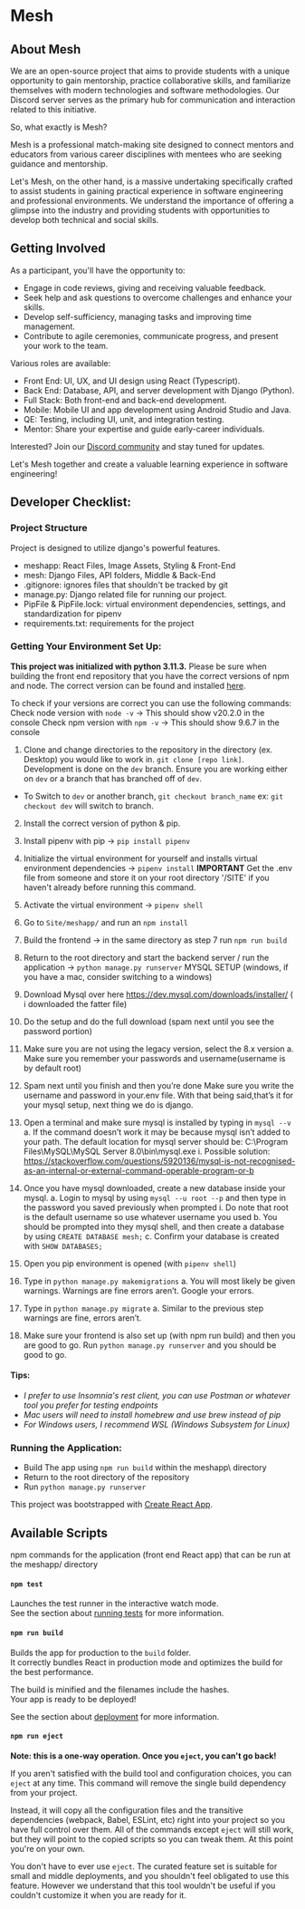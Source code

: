 # Mesh

## About Mesh

We are an open-source project that aims to provide students with a unique
opportunity to gain mentorship, practice collaborative skills, and familiarize themselves with modern
technologies and software methodologies. Our Discord server serves as the primary hub for communication
and interaction related to this initiative.

So, what exactly is Mesh?

Mesh is a professional match-making site designed to connect mentors and educators from various career
disciplines with mentees who are seeking guidance and mentorship.

Let's Mesh, on the other hand, is a massive undertaking specifically crafted to assist students in gaining
practical experience in software engineering and professional environments. We understand the importance of
offering a glimpse into the industry and providing students with opportunities to develop both technical
and social skills.

## Getting Involved

As a participant, you'll have the opportunity to:

- Engage in code reviews, giving and receiving valuable feedback.
- Seek help and ask questions to overcome challenges and enhance your skills.
- Develop self-sufficiency, managing tasks and improving time management.
- Contribute to agile ceremonies, communicate progress, and present your work to the team.

Various roles are available:

- Front End: UI, UX, and UI design using React (Typescript).
- Back End: Database, API, and server development with Django (Python).
- Full Stack: Both front-end and back-end development.
- Mobile: Mobile UI and app development using Android Studio and Java.
- QE: Testing, including UI, unit, and integration testing.
- Mentor: Share your expertise and guide early-career individuals.

Interested? Join our [Discord community](https://discord.gg/j7xAGGgRZC) and stay tuned for updates.

Let's Mesh together and create a valuable learning experience in software engineering!

## Developer Checklist:

### Project Structure

Project is designed to utilize django's powerful features.

- meshapp: React Files, Image Assets, Styling & Front-End
- mesh: Django Files, API folders, Middle & Back-End
- .gitignore: ignores files that shouldn't be tracked by git
- manage.py: Django related file for running our project.
- PipFile & PipFile.lock: virtual environment dependencies, settings, and standardization for pipenv
- requirements.txt: requirements for the project

### Getting Your Environment Set Up:

**This project was initialized with python 3.11.3.**
Please be sure when building the front end repository that you have the correct versions of npm and node.
The correct version can be found and installed [here](https://nodejs.org/en/download/current).

To check if your versions are correct you can use the following commands:
Check node version with `node -v` -> This should show v20.2.0 in the console
Check npm version with `npm -v` -> This should show 9.6.7 in the console

1.  Clone and change directories to the repository in the directory (ex. Desktop) you would like to work in. `git clone [repo link]`.
    Development is done on the `dev` branch. Ensure you are working either on `dev` or a branch that has branched off of `dev`.

- To Switch to `dev` or another branch, `git checkout branch_name` ex: `git checkout dev` will switch to branch.

2. Install the correct version of python & pip.
3. Install pipenv with pip -> `pip install pipenv`
4. Initialize the virtual environment for yourself and installs virtual environment dependencies -> `pipenv install`
**IMPORTANT** Get the .env file from someone and store it on your root directory '/SITE' if you haven't already before running this command.
5. Activate the virtual environment -> `pipenv shell`
6. Go to `Site/meshapp/` and run an `npm install`
7. Build the frontend -> in the same directory as step 7 run `npm run build`
8. Return to the root directory and start the backend server / run the application -> `python manage.py runserver`
MYSQL SETUP (windows, if you have a mac, consider switching to a windows)
1. Download Mysql over here https://dev.mysql.com/downloads/installer/ ( i downloaded the fatter file)
2. Do the setup and do the full download (spam next until you see the password portion) 
3. Make sure you are not using the legacy version, select the 8.x version
    a. Make sure you remember your passwords and username(username is by default root)
4. Spam next until you finish and then you’re done
Make sure you write the username and password in your.env file. With that being said,that’s it for your mysql setup, next thing we do is django.

1. Open a terminal and make sure mysql is installed by typing in `mysql --v`
    a. If the command doesn’t work it may be because mysql isn’t added to your path. The default location for mysql server should be: 
        C:\Program Files\MySQL\MySQL Server 8.0\bin\mysql.exe
            i. Possible solution: https://stackoverflow.com/questions/5920136/mysql-is-not-recognised-as-an-internal-or-external-command-operable-program-or-b
2. Once you have mysql downloaded, create a new database inside your mysql.
    a. Login to mysql by using  `mysql --u root --p` and then type in the password you saved previously when prompted
        i. Do note that root is the default username so use whatever username you used
    b. You should be prompted into they mysql shell, and then create a database by using `CREATE DATABASE mesh;`
    c. Confirm your database is created with `SHOW DATABASES;`
3. Open you pip environment is opened (with `pipenv shell`)
4. Type in `python manage.py makemigrations` 
    a. You will most likely be given warnings. Warnings are fine errors aren’t. Google your errors.
5. Type in `python manage.py migrate`
    a. Similar to the previous step warnings are fine, errors aren’t.
6. Make sure your frontend is also set up (with npm run build) and then you are good to go. Run `python manage.py runserver` and you should be good to go.

#### Tips:

- _I prefer to use Insomnia's rest client, you can use Postman or whatever tool you prefer for testing endpoints_
- _Mac users will need to install homebrew and use brew instead of pip_
- _For Windows users, I recommend WSL (Windows Subsystem for Linux)_

### Running the Application:

- Build The app using `npm run build` within the meshapp\ directory
- Return to the root directory of the repository
- Run `python manage.py runserver`

This project was bootstrapped with [Create React App](https://github.com/facebook/create-react-app).

## Available Scripts

npm commands for the application (front end React app) that can be run at the meshapp/ directory

#### `npm test`

Launches the test runner in the interactive watch mode.\
See the section about [running tests](https://facebook.github.io/create-react-app/docs/running-tests) for more information.

#### `npm run build`

Builds the app for production to the `build` folder.\
It correctly bundles React in production mode and optimizes the build for the best performance.

The build is minified and the filenames include the hashes.\
Your app is ready to be deployed!

See the section about [deployment](https://facebook.github.io/create-react-app/docs/deployment) for more information.

#### `npm run eject`

**Note: this is a one-way operation. Once you `eject`, you can't go back!**

If you aren't satisfied with the build tool and configuration choices, you can `eject` at any time. This command will remove the single build dependency from your project.

Instead, it will copy all the configuration files and the transitive dependencies (webpack, Babel, ESLint, etc) right into your project so you have full control over them. All of the commands except `eject` will still work, but they will point to the copied scripts so you can tweak them. At this point you're on your own.

You don't have to ever use `eject`. The curated feature set is suitable for small and middle deployments, and you shouldn't feel obligated to use this feature. However we understand that this tool wouldn't be useful if you couldn't customize it when you are ready for it.


